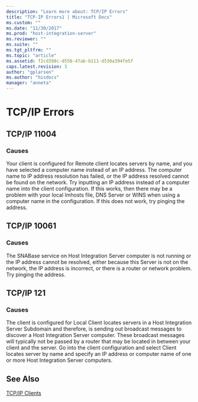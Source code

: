 ```yaml
---
description: "Learn more about: TCP/IP Errors"
title: "TCP-IP Errors1 | Microsoft Docs"
ms.custom: ""
ms.date: "11/30/2017"
ms.prod: "host-integration-server"
ms.reviewer: ""
ms.suite: ""
ms.tgt_pltfrm: ""
ms.topic: "article"
ms.assetid: f2cd398c-d558-47ab-b111-d530a394fe5f
caps.latest.revision: 3
author: "gplarsen"
ms.author: "hisdocs"
manager: "anneta"
---
```

# TCP/IP Errors
## TCP/IP 11004  
  
### Causes  
 Your client is configured for Remote client locates servers by name, and you have selected a computer name instead of an IP address. The computer name to IP address resolution has failed, or the IP address resolved cannot be found on the network. Try inputting an IP address instead of a computer name into the client configuration. If this works, then there may be a problem with your local lmhosts file, DNS Server or WINS when using a computer name in the configuration. If this does not work, try pinging the address.  
  
## TCP/IP 10061  
  
### Causes  
 The SNABase service on Host Integration Server computer is not running or the IP address cannot be resolved, either because this Server is not on the network, the IP address is incorrect, or there is a router or network problem. Try pinging the address.  
  
## TCP/IP 121  
  
### Causes  
 The client is configured for Local Client locates servers in a Host Integration Server Subdomain and therefore, is sending out broadcast messages to discover a Host Integration Server computer. These broadcast messages will typically not be passed by a router that may be located in between your client and the server. Go into the client configuration and select Client locates server by name and specify an IP address or computer name of one or more Host Integration Server computers.  
  
## See Also  
 [TCP/IP Clients](../core/tcp-ip-clients2.md)
